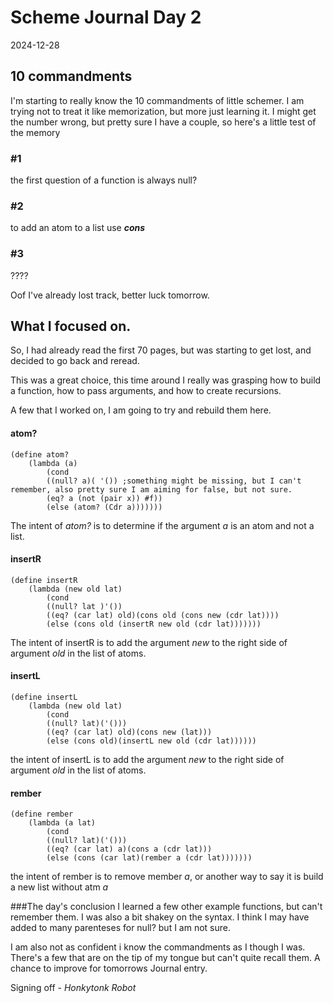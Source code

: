 # Scheme Journal Day 2
2024-12-28

## 10 commandments

I'm starting to really know the 10 commandments of little schemer. I am trying not to treat it like memorization, but more just learning it. I might get the number wrong, but pretty sure I have a couple, so here's a little test of the memory

### #1
the first question of a function is always null?

### #2
to add an atom to a list use __*cons*__

### #3
????

Oof I've already lost track, better luck tomorrow.

## What I focused on.

So, I had already read the first 70 pages, but was starting to get lost, and decided to go back and reread. 

This was a great choice, this time around I really was grasping how to build a function, how to pass arguments, and how to create recursions.

A few that I worked on, I am going to try and rebuild them here.

#### atom?
```
(define atom?
    (lambda (a)
        (cond
        ((null? a)( '()) ;something might be missing, but I can't remember, also pretty sure I am aiming for false, but not sure.
        (eq? a (not (pair x)) #f))
        (else (atom? (Cdr a)))))))
```
The intent of *atom?* is to determine if the argument *a* is an atom and not a list.

#### insertR
```
(define insertR
    (lambda (new old lat)
        (cond
        ((null? lat )'())
        ((eq? (car lat) old)(cons old (cons new (cdr lat))))
        (else (cons old (insertR new old (cdr lat)))))))
```
The intent of insertR is to add the argument *new* to the right side of argument *old* in the list of atoms.

#### insertL
```
(define insertL
    (lambda (new old lat)
        (cond
        ((null? lat)('()))
        ((eq? (car lat) old)(cons new (lat)))
        (else (cons old)(insertL new old (cdr lat))))))
```        
the intent of insertL is to add the argument *new* to the right side of argument *old* in the list of atoms.

#### rember
```
(define rember
    (lambda (a lat)
        (cond
        ((null? lat)('()))
        ((eq? (car lat) a)(cons a (cdr lat)))
        (else (cons (car lat)(rember a (cdr lat)))))))
```
the intent of rember is to remove member *a*, or another way to say it is build a new list without atm *a*

###The day's conclusion
I learned a few other example functions, but can't remember them. I was also a bit shakey on the syntax. I think I may have added to many parenteses for null? but I am not sure.

I am also not as confident i know the commandments as I though I was. There's a few that are on the tip of my tongue but can't quite recall them. A chance to improve for tomorrows Journal entry.

Signing off - *Honkytonk Robot*